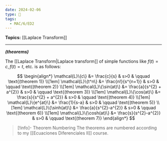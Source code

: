 ```yaml
---
date: 2024-02-06
type: 🧠
tags:
  - MAC/6/ED2
---
```


**Topics:** [[Laplace Transform]]

---

_**(theorems)**_

The [[Laplace Transform|Laplace transform]] of simple functions like $f(t) = c, f(t) = t$, etc. is as follows:

$$
\begin{align*}
\mathcal{L}\{c\} &= \frac{c}{s} & s>0 & \qquad \text{(theorem 1)} \\[1em]
\mathcal{L}\{t^n\} &= \frac{n!}{s^{n+1}} & s>0 & \qquad \text{(theorem 2)} \\[1em]
\mathcal{L}\{\sin(at)\} &= \frac{a}{s^{2} + a^{2}} & s>0 & \qquad \text{(theorem 3)} \\[1em]
\mathcal{L}\{\cos(at)\} &= \frac{s}{s^{2} + a^{2}} & s>0 & \qquad \text{(theorem 4)} \\[1em]
\mathcal{L}\{e^{at}\} &= \frac{1}{s-a} & s>0 & \qquad \text{(theorem 5)} \\[1em]
\mathcal{L}\{\sinh(at)\} &= \frac{a}{s^{2}-a^{2}} & s>0 & \qquad \text{(theorem 6)} \\[1em]
\mathcal{L}\{\cosh(at)\} &= \frac{s}{s^{2}-a^{2}} & s>0 & \qquad \text{(theorem 7)}
\end{align*}
$$

> [!info]- Theorem Numbering
> The theorems are numbered according to my [[Ecuaciones Diferenciales II]] course.
